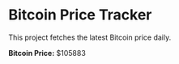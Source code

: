 # Bitcoin Price Tracker

This project fetches the latest Bitcoin price daily.

**Bitcoin Price:** $105883
